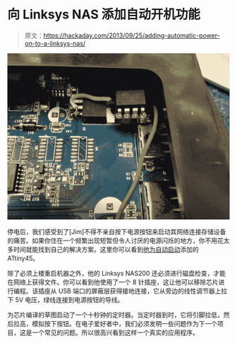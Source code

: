 # 向 Linksys NAS 添加自动开机功能

> 原文：<https://hackaday.com/2013/09/25/adding-automatic-power-on-to-a-linksys-nas/>

![auto-power-up-for-linksys-NAS](img/e9b60784bd63aeecbffd7c38ad16b551.png)

停电后，我们感受到了[Jim]不得不亲自按下电源按钮来启动其网络连接存储设备的痛苦。如果你住在一个频繁出现短暂但令人讨厌的电源闪烁的地方，你不用花太多时间就能找到自己的解决方案。这里你可以看到[他为自动启动](http://parkyjimbo.blogspot.co.uk/2013/09/attiny45-auto-boot-on-nas200.html)添加的 ATtiny45。

除了必须上楼重启机器之外，他的 Linksys NAS200 还必须进行磁盘检查，才能在网络上获得文件。你可以看到他使用了一个 8 针插座，这让他可以移除芯片进行编程。该插座从 USB 端口的屏蔽层获得接地连接，它从旁边的线性调节器上拉下 5V 电压，绿线连接到电源按钮的导线。

为芯片编译的草图启动了一个十秒钟的定时器。当定时器到时，它将引脚拉低，然后拉高，模拟按下按钮。在电子爱好者中，我们必须发明一些问题作为下一个项目，这是一个常见的问题。所以很高兴看到这样一个真实的应用程序。